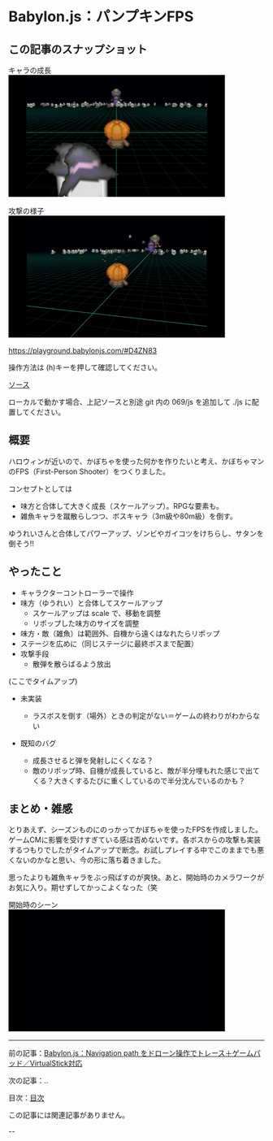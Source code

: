 # Babylon.js：パンプキンFPS

## この記事のスナップショット

キャラの成長  
![](100/pic/100_ss_11.gif)

攻撃の様子  
![](100/pic/100_ss_12.gif)

https://playground.babylonjs.com/#D4ZN83

操作方法は (h)キーを押して確認してください。

[ソース](100/)

ローカルで動かす場合、上記ソースと別途 git 内の 069/js を追加して ./js に配置してください。

## 概要

ハロウィンが近いので、かぼちゃを使った何かを作りたいと考え、かぼちゃマンのFPS（First-Person Shooter）をつくりました。

コンセプトとしては

- 味方と合体して大きく成長（スケールアップ）。RPGな要素も。
- 雑魚キャラを蹴散らしつつ、ボスキャラ（3m級や80m級）を倒す。

ゆうれいさんと合体してパワーアップ、ゾンビやガイコツをけちらし、サタンを倒そう!!


## やったこと

- キャラクターコントローラーで操作
- 味方（ゆうれい）と合体してスケールアップ
  - スケールアップは scale で、移動を調整
  - リポップした味方のサイズを調整
- 味方・敵（雑魚）は範囲外、自機から遠くはなれたらリポップ
- ステージを広めに（同じステージに最終ボスまで配置）
- 攻撃手段
  - 散弾を散らばるよう放出

(ここでタイムアップ)

- 未実装
  - ラスボスを倒す（場外）ときの判定がない＝ゲームの終わりがわからない

- 既知のバグ
  - 成長させると弾を発射しにくくなる？
  - 敵のリポップ時、自機が成長していると、敵が半分埋もれた感じで出てくる？大きくするたびに重くしているので半分沈んでいるのかも？


## まとめ・雑感

とりあえず、シーズンものにのっかってかぼちゃを使ったFPSを作成しました。ゲームCMに影響を受けすぎている感は否めないです。各ボスからの攻撃も実装するつもりでしたがタイムアップで断念。お試しプレイする中でこのままでも悪くないのかなと思い、今の形に落ち着きました。

思ったよりも雑魚キャラをぶっ飛ばすのが爽快。あと、開始時のカメラワークがお気に入り。期せずしてかっこよくなった（笑

開始時のシーン  
![](100/pic/100_ss_21.gif)


------------------------------

前の記事：[Babylon.js：Navigation path をドローン操作でトレース＋ゲームパッド／VirtualStick対応](099.md)

次の記事：..


目次：[目次](000.md)

この記事には関連記事がありません。


--
